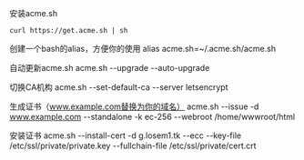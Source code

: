 安装acme.sh

```
curl https://get.acme.sh | sh
```

创建一个bash的alias，方便你的使用
alias acme.sh=~/.acme.sh/acme.sh

自动更新acme.sh
acme.sh --upgrade --auto-upgrade

切换CA机构
acme.sh --set-default-ca --server letsencrypt

生成证书（www.example.com替换为你的域名）
acme.sh --issue -d www.example.com --standalone -k ec-256 --webroot /home/wwwroot/html

安装证书
acme.sh --install-cert -d g.losem1.tk --ecc --key-file /etc/ssl/private/private.key --fullchain-file /etc/ssl/private/cert.crt
